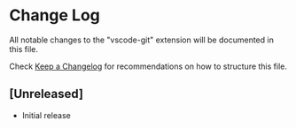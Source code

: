 # Change Log
All notable changes to the "vscode-git" extension will be documented in this file.

Check [Keep a Changelog](http://keepachangelog.com/) for recommendations on how to structure this file.

## [Unreleased]
- Initial release